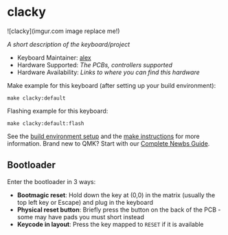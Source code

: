 # clacky

![clacky](imgur.com image replace me!)

*A short description of the keyboard/project*

* Keyboard Maintainer: [alex](https://github.com/yourusername)
* Hardware Supported: *The PCBs, controllers supported*
* Hardware Availability: *Links to where you can find this hardware*

Make example for this keyboard (after setting up your build environment):

    make clacky:default

Flashing example for this keyboard:

    make clacky:default:flash

See the [build environment setup](https://docs.qmk.fm/#/getting_started_build_tools) and the [make instructions](https://docs.qmk.fm/#/getting_started_make_guide) for more information. Brand new to QMK? Start with our [Complete Newbs Guide](https://docs.qmk.fm/#/newbs).

## Bootloader

Enter the bootloader in 3 ways:

* **Bootmagic reset**: Hold down the key at (0,0) in the matrix (usually the top left key or Escape) and plug in the keyboard
* **Physical reset button**: Briefly press the button on the back of the PCB - some may have pads you must short instead
* **Keycode in layout**: Press the key mapped to `RESET` if it is available
